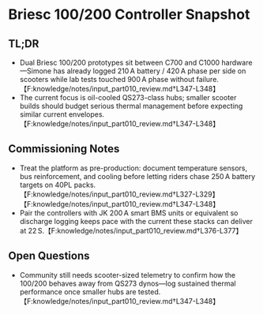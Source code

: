 # Briesc 100/200 Controller Snapshot

## TL;DR
- Dual Briesc 100/200 prototypes sit between C700 and C1000 hardware—Simone has already logged 210 A battery / 420 A phase per side on scooters while lab tests touched 900 A phase without failure.【F:knowledge/notes/input_part010_review.md†L347-L348】
- The current focus is oil-cooled QS273-class hubs; smaller scooter builds should budget serious thermal management before expecting similar current envelopes.【F:knowledge/notes/input_part010_review.md†L347-L348】

## Commissioning Notes
- Treat the platform as pre-production: document temperature sensors, bus reinforcement, and cooling before letting riders chase 250 A battery targets on 40PL packs.【F:knowledge/notes/input_part010_review.md†L327-L329】【F:knowledge/notes/input_part010_review.md†L347-L348】
- Pair the controllers with JK 200 A smart BMS units or equivalent so discharge logging keeps pace with the current these stacks can deliver at 22 S.【F:knowledge/notes/input_part010_review.md†L376-L377】

## Open Questions
- Community still needs scooter-sized telemetry to confirm how the 100/200 behaves away from QS273 dynos—log sustained thermal performance once smaller hubs are tested.【F:knowledge/notes/input_part010_review.md†L347-L348】
